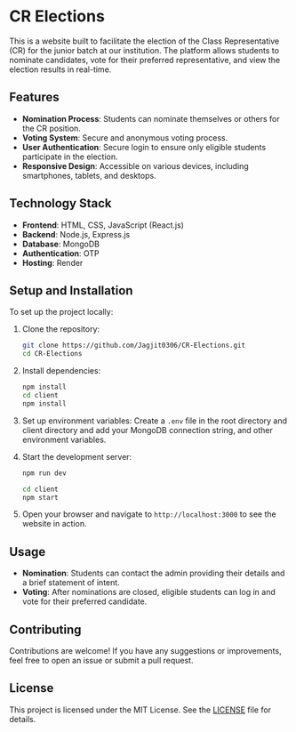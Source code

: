 # CR Elections

This is a website built to facilitate the election of the Class Representative (CR) for the junior batch at our institution. The platform allows students to nominate candidates, vote for their preferred representative, and view the election results in real-time.

## Features

- **Nomination Process**: Students can nominate themselves or others for the CR position.
- **Voting System**: Secure and anonymous voting process.
- **User Authentication**: Secure login to ensure only eligible students participate in the election.
- **Responsive Design**: Accessible on various devices, including smartphones, tablets, and desktops.

## Technology Stack

- **Frontend**: HTML, CSS, JavaScript (React.js)
- **Backend**: Node.js, Express.js
- **Database**: MongoDB
- **Authentication**: OTP
- **Hosting**: Render

## Setup and Installation

To set up the project locally:

1. Clone the repository:
   ```bash
   git clone https://github.com/Jagjit0306/CR-Elections.git
   cd CR-Elections
   ```

2. Install dependencies:
   ```bash
   npm install
   cd client
   npm install
   ```

3. Set up environment variables:
   Create a `.env` file in the root directory and client directory and add your MongoDB connection string, and other environment variables.

4. Start the development server:
   ```bash
   npm run dev
   ```
   
   ```bash
   cd client
   npm start
   ```

5. Open your browser and navigate to `http://localhost:3000` to see the website in action.

## Usage

- **Nomination**: Students can contact the admin providing their details and a brief statement of intent.
- **Voting**: After nominations are closed, eligible students can log in and vote for their preferred candidate.

## Contributing

Contributions are welcome! If you have any suggestions or improvements, feel free to open an issue or submit a pull request.

## License

This project is licensed under the MIT License. See the [LICENSE](LICENSE) file for details.
